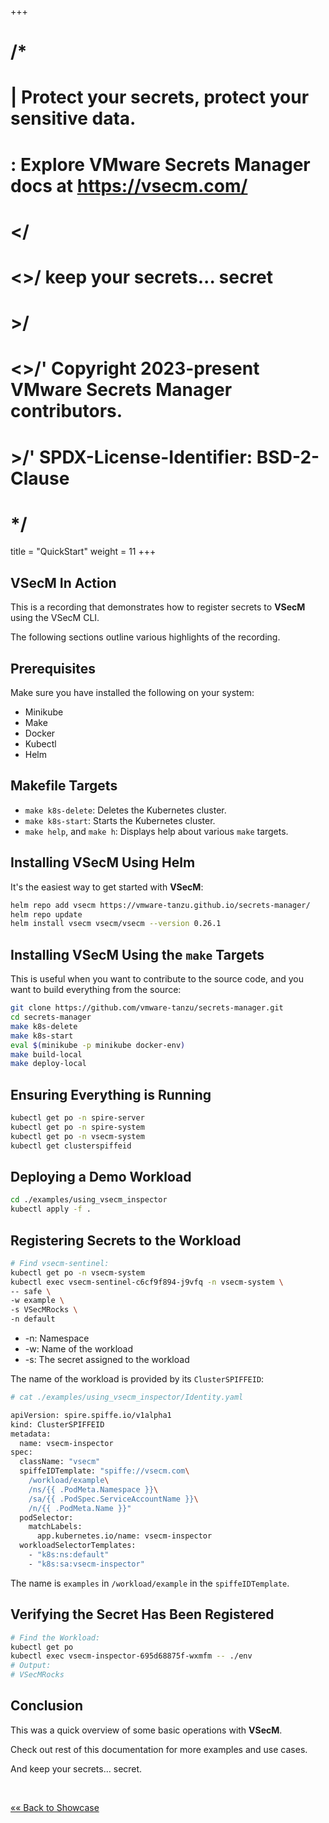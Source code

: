 +++
# /*
# |    Protect your secrets, protect your sensitive data.
# :    Explore VMware Secrets Manager docs at https://vsecm.com/
# </
# <>/  keep your secrets... secret
# >/
# <>/' Copyright 2023-present VMware Secrets Manager contributors.
# >/'  SPDX-License-Identifier: BSD-2-Clause
# */

title = "QuickStart"
weight = 11
+++

## VSecM In Action

This is a recording that demonstrates how to register secrets to 
**VSecM** using the VSecM CLI.

<script 
  src="https://asciinema.org/a/669727.js" 
  id="asciicast-669727" 
  async="true"></script>

The following sections outline various highlights of the recording.

## Prerequisites

Make sure you have installed the following on your system:

* Minikube
* Make
* Docker
* Kubectl
* Helm

## Makefile Targets

* `make k8s-delete`: Deletes the Kubernetes cluster.
* `make k8s-start`: Starts the Kubernetes cluster.
* `make help`, and `make h`: Displays help about various `make` targets.

## Installing **VSecM** Using Helm

It's the easiest way to get started with **VSecM**:

```bash
helm repo add vsecm https://vmware-tanzu.github.io/secrets-manager/
helm repo update
helm install vsecm vsecm/vsecm --version 0.26.1
```

## Installing **VSecM** Using the `make` Targets

This is useful when you want to contribute to the source code, and you
want to build everything from the source:

```bash
git clone https://github.com/vmware-tanzu/secrets-manager.git
cd secrets-manager
make k8s-delete
make k8s-start
eval $(minikube -p minikube docker-env)
make build-local
make deploy-local
```

## Ensuring Everything is Running

```bash
kubectl get po -n spire-server
kubectl get po -n spire-system
kubectl get po -n vsecm-system
kubectl get clusterspiffeid
```

## Deploying a Demo Workload

```bash
cd ./examples/using_vsecm_inspector
kubectl apply -f .
```

## Registering Secrets to the Workload

```bash
# Find vsecm-sentinel:
kubectl get po -n vsecm-system
kubectl exec vsecm-sentinel-c6cf9f894-j9vfq -n vsecm-system \
-- safe \
-w example \
-s VSecMRocks \
-n default
```

* -n: Namespace
* -w: Name of the workload
* -s: The secret assigned to the workload

The name of the workload is provided by its `ClusterSPIFFEID`:

```bash
# cat ./examples/using_vsecm_inspector/Identity.yaml

apiVersion: spire.spiffe.io/v1alpha1
kind: ClusterSPIFFEID
metadata:
  name: vsecm-inspector
spec:
  className: "vsecm"
  spiffeIDTemplate: "spiffe://vsecm.com\
    /workload/example\
    /ns/{{ .PodMeta.Namespace }}\
    /sa/{{ .PodSpec.ServiceAccountName }}\
    /n/{{ .PodMeta.Name }}"
  podSelector:
    matchLabels:
      app.kubernetes.io/name: vsecm-inspector
  workloadSelectorTemplates:
    - "k8s:ns:default"
    - "k8s:sa:vsecm-inspector"
```

The name is `examples` in `/workload/example` in the `spiffeIDTemplate`.

## Verifying the Secret Has Been Registered

```bash
# Find the Workload:
kubectl get po 
kubectl exec vsecm-inspector-695d68875f-wxmfm -- ./env
# Output:
# VSecMRocks
```

## Conclusion

This was a quick overview of some basic operations with **VSecM**.

Check out rest of this documentation for more examples and use cases.

And keep your secrets... secret.

<p>&nbsp;</p>

[«« Back to Showcase](@/showcase/vsecm.md)
